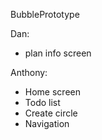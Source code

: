 BubblePrototype

Dan:
- plan info screen

Anthony:
- Home screen
- Todo list
- Create circle
- Navigation

